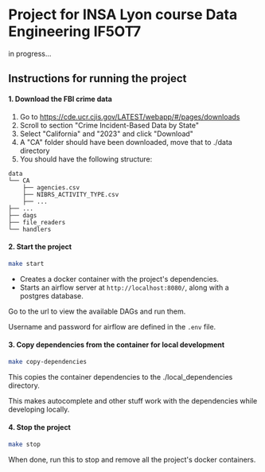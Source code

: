# Project for INSA Lyon course Data Engineering IF5OT7

in progress...

## Instructions for running the project

#### 1. Download the FBI crime data

1. Go to https://cde.ucr.cjis.gov/LATEST/webapp/#/pages/downloads
2. Scroll to section "Crime Incident-Based Data by State"
3. Select "California" and "2023" and click "Download"
4. A "CA" folder should have been downloaded, move that to ./data directory
5. You should have the following structure:

```
data
└── CA
    ├── agencies.csv
    ├── NIBRS_ACTIVITY_TYPE.csv
    ├── ...
├── ...
├── dags
├── file_readers
└── handlers
```

#### 2. Start the project

```bash
make start
```

- Creates a docker container with the project's dependencies.
- Starts an airflow server at `http://localhost:8080/`, along with a postgres database.

Go to the url to view the available DAGs and run them.

Username and password for airflow are defined in the `.env` file.

#### 3. Copy dependencies from the container for local development

```bash
make copy-dependencies
```

This copies the container dependencies to the ./local_dependencies directory.

This makes autocomplete and other stuff work with the dependencies while developing locally.

#### 4. Stop the project

```bash
make stop
```

When done, run this to stop and remove all the project's docker containers.

